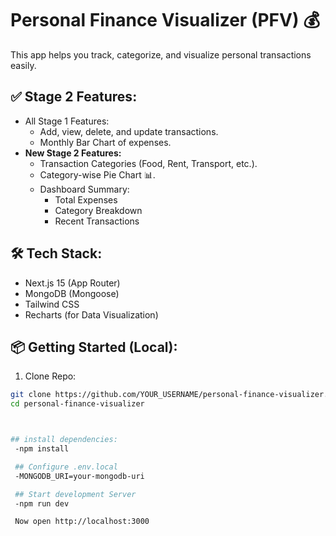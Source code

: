 # Personal Finance Visualizer (PFV) 💰

This app helps you track, categorize, and visualize personal transactions easily.

## ✅ Stage 2 Features:
- All Stage 1 Features:
  - Add, view, delete, and update transactions.
  - Monthly Bar Chart of expenses.
- **New Stage 2 Features:**
  - Transaction Categories (Food, Rent, Transport, etc.).
  - Category-wise Pie Chart 📊.
  - Dashboard Summary:
    - Total Expenses
    - Category Breakdown
    - Recent Transactions

## 🛠️ Tech Stack:
- Next.js 15 (App Router)
- MongoDB (Mongoose)
- Tailwind CSS
- Recharts (for Data Visualization)

## 📦 Getting Started (Local):
1. Clone Repo:
```bash
git clone https://github.com/YOUR_USERNAME/personal-finance-visualizer.git
cd personal-finance-visualizer



## install dependencies:
 -npm install

 ## Configure .env.local
 -MONGODB_URI=your-mongodb-uri

 ## Start development Server
 -npm run dev

 Now open http://localhost:3000
